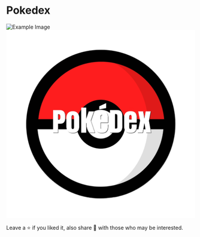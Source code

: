 # Pokedex
![Example Image](pokeball.png)
![Alt Text](static\images\pokeball.png)

Leave a ⭐ if you liked it, also share 🔗 with those who may be interested.
